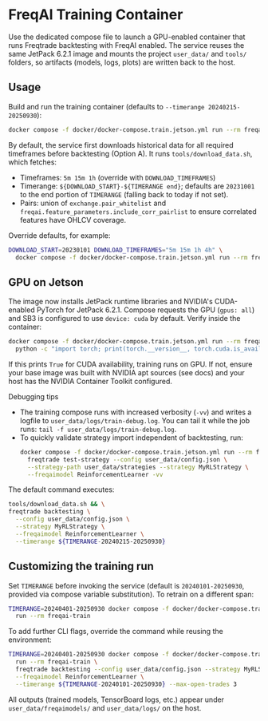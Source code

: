 # FreqAI Training Container

Use the dedicated compose file to launch a GPU-enabled container that runs
Freqtrade backtesting with FreqAI enabled. The service reuses the same
JetPack 6.2.1 image and mounts the project `user_data/` and `tools/` folders, so
artifacts (models, logs, plots) are written back to the host.

## Usage
Build and run the training container (defaults to `--timerange 20240215-20250930`):
```bash
docker compose -f docker/docker-compose.train.jetson.yml run --rm freqai-train
```

By default, the service first downloads historical data for all required timeframes
before backtesting (Option A). It runs `tools/download_data.sh`, which fetches:
- Timeframes: `5m 15m 1h` (override with `DOWNLOAD_TIMEFRAMES`)
- Timerange: `${DOWNLOAD_START}-${TIMERANGE end}`; defaults are `20231001` to the end
  portion of `TIMERANGE` (falling back to today if not set).
- Pairs: union of `exchange.pair_whitelist` and `freqai.feature_parameters.include_corr_pairlist`
  to ensure correlated features have OHLCV coverage.

Override defaults, for example:
```bash
DOWNLOAD_START=20230101 DOWNLOAD_TIMEFRAMES="5m 15m 1h 4h" \
  docker compose -f docker/docker-compose.train.jetson.yml run --rm freqai-train
```

## GPU on Jetson
The image now installs JetPack runtime libraries and NVIDIA's CUDA-enabled PyTorch
for JetPack 6.2.1. Compose requests the GPU (`gpus: all`) and SB3 is configured to use
`device: cuda` by default. Verify inside the container:
```bash
docker compose -f docker/docker-compose.train.jetson.yml run --rm freqai-train \
  python -c "import torch; print(torch.__version__, torch.cuda.is_available(), torch.version.cuda)"
```
If this prints `True` for CUDA availability, training runs on GPU. If not, ensure your
base image was built with NVIDIA apt sources (see docs) and your host has the NVIDIA
Container Toolkit configured.

Debugging tips
- The training compose runs with increased verbosity (`-vv`) and writes a logfile to
  `user_data/logs/train-debug.log`. You can tail it while the job runs:
  `tail -f user_data/logs/train-debug.log`.
- To quickly validate strategy import independent of backtesting, run:
  ```bash
  docker compose -f docker/docker-compose.train.jetson.yml run --rm freqai-train \
    freqtrade test-strategy --config user_data/config.json \
    --strategy-path user_data/strategies --strategy MyRLStrategy \
    --freqaimodel ReinforcementLearner -vv
  ```

The default command executes:
```bash
tools/download_data.sh && \
freqtrade backtesting \
  --config user_data/config.json \
  --strategy MyRLStrategy \
  --freqaimodel ReinforcementLearner \
  --timerange ${TIMERANGE-20240215-20250930}
```

## Customizing the training run
Set `TIMERANGE` before invoking the service (default is `20240101-20250930`, provided via
compose variable substitution). To retrain on a different span:
```bash
TIMERANGE=20240401-20250930 docker compose -f docker/docker-compose.train.jetson.yml \
  run --rm freqai-train
```

To add further CLI flags, override the command while reusing the environment:
```bash
TIMERANGE=20240401-20250930 docker compose -f docker/docker-compose.train.jetson.yml \
  run --rm freqai-train \
  freqtrade backtesting --config user_data/config.json --strategy MyRLStrategy \
  --freqaimodel ReinforcementLearner \
  --timerange ${TIMERANGE-20240101-20250930} --max-open-trades 3
```

All outputs (trained models, TensorBoard logs, etc.) appear under
`user_data/freqaimodels/` and `user_data/logs/` on the host.
